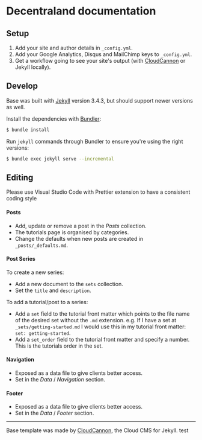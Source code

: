 # Decentraland documentation

## Setup

1.  Add your site and author details in `_config.yml`.
2.  Add your Google Analytics, Disqus and MailChimp keys to `_config.yml`.
3.  Get a workflow going to see your site's output (with [CloudCannon](https://app.cloudcannon.com/) or Jekyll locally).

## Develop

Base was built with [Jekyll](http://jekyllrb.com/) version 3.4.3, but should support newer versions as well.

Install the dependencies with [Bundler](http://bundler.io/):

```bash
$ bundle install
```

Run `jekyll` commands through Bundler to ensure you're using the right versions:

```bash
$ bundle exec jekyll serve --incremental
```

## Editing

Please use Visual Studio Code with Prettier extension to have a consistent coding style

#### Posts

- Add, update or remove a post in the _Posts_ collection.
- The tutorials page is organised by categories.
- Change the defaults when new posts are created in `_posts/_defaults.md`.

#### Post Series

To create a new series:

- Add a new document to the `sets` collection.
- Set the `title` and `description`.

To add a tutorial/post to a series:

- Add a `set` field to the tutorial front matter which points to the file name of the desired set without the `.md` extension. e.g. If I have a set at `_sets/getting-started.md` I would use this in my tutorial front matter: `set: getting-started`.
- Add a `set_order` field to the tutorial front matter and specify a number. This is the tutorials order in the set.

#### Navigation

- Exposed as a data file to give clients better access.
- Set in the _Data_ / _Navigation_ section.

#### Footer

- Exposed as a data file to give clients better access.
- Set in the _Data_ / _Footer_ section.

---

Base template was made by [CloudCannon](http://cloudcannon.com/), the Cloud CMS for Jekyll.
test
